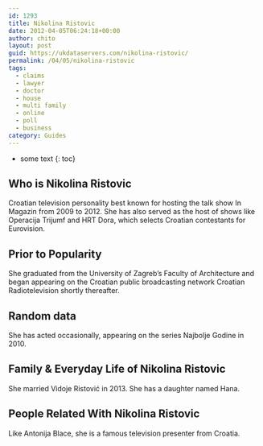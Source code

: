```yaml
---
id: 1293
title: Nikolina Ristovic
date: 2012-04-05T06:24:18+00:00
author: chito
layout: post
guid: https://ukdataservers.com/nikolina-ristovic/
permalink: /04/05/nikolina-ristovic
tags:
  - claims
  - lawyer
  - doctor
  - house
  - multi family
  - online
  - poll
  - business
category: Guides
---
```


* some text
{: toc}
          
          
## Who is  Nikolina Ristovic
                  
                  
                  
Croatian television personality best known for hosting the talk show In Magazin from 2009 to 2012. She has also served as the host of shows like Operacija Trijumf and HRT Dora, which selects Croatian contestants for Eurovision.
                  
                
                
                
## Prior to Popularity 
                  
                  
                  
She graduated from the University of Zagreb&#8217;s Faculty of Architecture and began appearing on the Croatian public broadcasting network Croatian Radiotelevision shortly thereafter.
                  
                
                
                
## Random data 
                  
                  
                  
She has acted occasionally, appearing on the series Najbolje Godine in 2010.
                  
                
                
                
## Family & Everyday Life of Nikolina Ristovic
                  
                  
                  
She married Vidoje Ristović in 2013. She has a daughter named Hana.
                  
                
                
                
## People Related With  Nikolina Ristovic
                  
                  
                  
Like Antonija Blace, she is a famous television presenter from Croatia.
                  
                
              
            
          
          
          
    
    
  
